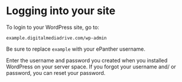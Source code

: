 # Logging into your site

To login to your WordPress site, go to:

    example.digitalmediadrive.com/wp-admin

Be sure to replace `example` with your ePanther username.

Enter the username and password you created when you installed WordPress on your server space. If you forgot your username and/ or password, you can reset your password. 

